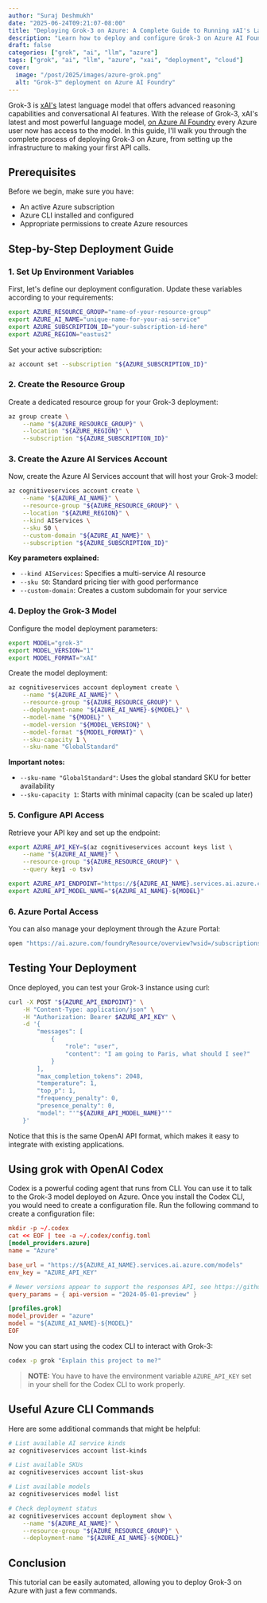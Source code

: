 ```yaml
---
author: "Suraj Deshmukh"
date: "2025-06-24T09:21:07-08:00"
title: "Deploying Grok-3 on Azure: A Complete Guide to Running xAI's Latest Model"
description: "Learn how to deploy and configure Grok-3 on Azure AI Foundry with this step-by-step guide. Set up your own instance of xAI's powerful language model in the cloud."
draft: false
categories: ["grok", "ai", "llm", "azure"]
tags: ["grok", "ai", "llm", "azure", "xai", "deployment", "cloud"]
cover:
  image: "/post/2025/images/azure-grok.png"
  alt: "Grok-3™️ deployment on Azure AI Foundry"
---
```


Grok-3 is [xAI's](https://x.ai/grok) latest language model that offers advanced reasoning capabilities and conversational AI features. With the release of Grok-3, xAI's latest and most powerful language model, [on Azure AI Foundry](https://devblogs.microsoft.com/foundry/announcing-grok-3-and-grok-3-mini-on-azure-ai-foundry/) every Azure user now has access to the model. In this guide, I'll walk you through the complete process of deploying Grok-3 on Azure, from setting up the infrastructure to making your first API calls.

## Prerequisites

Before we begin, make sure you have:

- An active Azure subscription
- Azure CLI installed and configured
- Appropriate permissions to create Azure resources

## Step-by-Step Deployment Guide

### 1. Set Up Environment Variables

First, let's define our deployment configuration. Update these variables according to your requirements:

```bash
export AZURE_RESOURCE_GROUP="name-of-your-resource-group"
export AZURE_AI_NAME="unique-name-for-your-ai-service"
export AZURE_SUBSCRIPTION_ID="your-subscription-id-here"
export AZURE_REGION="eastus2"
```

Set your active subscription:

```bash
az account set --subscription "${AZURE_SUBSCRIPTION_ID}"
```

### 2. Create the Resource Group

Create a dedicated resource group for your Grok-3 deployment:

```bash
az group create \
    --name "${AZURE_RESOURCE_GROUP}" \
    --location "${AZURE_REGION}" \
    --subscription "${AZURE_SUBSCRIPTION_ID}"
```

### 3. Create the Azure AI Services Account

Now, create the Azure AI Services account that will host your Grok-3 model:

```bash
az cognitiveservices account create \
    --name "${AZURE_AI_NAME}" \
    --resource-group "${AZURE_RESOURCE_GROUP}" \
    --location "${AZURE_REGION}" \
    --kind AIServices \
    --sku S0 \
    --custom-domain "${AZURE_AI_NAME}" \
    --subscription "${AZURE_SUBSCRIPTION_ID}"
```

**Key parameters explained:**

- `--kind AIServices`: Specifies a multi-service AI resource
- `--sku S0`: Standard pricing tier with good performance
- `--custom-domain`: Creates a custom subdomain for your service

### 4. Deploy the Grok-3 Model

Configure the model deployment parameters:

```bash
export MODEL="grok-3"
export MODEL_VERSION="1"
export MODEL_FORMAT="xAI"
```

Create the model deployment:

```bash
az cognitiveservices account deployment create \
    --name "${AZURE_AI_NAME}" \
    --resource-group "${AZURE_RESOURCE_GROUP}" \
    --deployment-name "${AZURE_AI_NAME}-${MODEL}" \
    --model-name "${MODEL}" \
    --model-version "${MODEL_VERSION}" \
    --model-format "${MODEL_FORMAT}" \
    --sku-capacity 1 \
    --sku-name "GlobalStandard"
```

**Important notes:**

- `--sku-name "GlobalStandard"`: Uses the global standard SKU for better availability
- `--sku-capacity 1`: Starts with minimal capacity (can be scaled up later)

### 5. Configure API Access

Retrieve your API key and set up the endpoint:

```bash
export AZURE_API_KEY=$(az cognitiveservices account keys list \
    --name "${AZURE_AI_NAME}" \
    --resource-group "${AZURE_RESOURCE_GROUP}" \
    --query key1 -o tsv)

export AZURE_API_ENDPOINT="https://${AZURE_AI_NAME}.services.ai.azure.com/models/chat/completions?api-version=2024-05-01-preview"
export AZURE_API_MODEL_NAME="${AZURE_AI_NAME}-${MODEL}"
```

### 6. Azure Portal Access

You can also manage your deployment through the Azure Portal:

```bash
open "https://ai.azure.com/foundryResource/overview?wsid=/subscriptions/${AZURE_SUBSCRIPTION_ID}/resourceGroups/${AZURE_RESOURCE_GROUP}/providers/Microsoft.CognitiveServices/accounts/${AZURE_AI_NAME}"
```

## Testing Your Deployment

Once deployed, you can test your Grok-3 instance using curl:

```bash
curl -X POST "${AZURE_API_ENDPOINT}" \
    -H "Content-Type: application/json" \
    -H "Authorization: Bearer $AZURE_API_KEY" \
    -d '{
        "messages": [
            {
                "role": "user",
                "content": "I am going to Paris, what should I see?"
            }
        ],
        "max_completion_tokens": 2048,
        "temperature": 1,
        "top_p": 1,
        "frequency_penalty": 0,
        "presence_penalty": 0,
        "model": "'"${AZURE_API_MODEL_NAME}"'"
    }'
```

Notice that this is the same OpenAI API format, which makes it easy to integrate with existing applications.

## Using grok with OpenAI Codex

Codex is a powerful coding agent that runs from CLI. You can use it to talk to the Grok-3 model deployed on Azure. Once you install the Codex CLI, you would need to create a configuration file. Run the following command to create a configuration file:

```toml
mkdir -p ~/.codex
cat << EOF | tee -a ~/.codex/config.toml
[model_providers.azure]
name = "Azure"

base_url = "https://${AZURE_AI_NAME}.services.ai.azure.com/models"
env_key = "AZURE_API_KEY"

# Newer versions appear to support the responses API, see https://github.com/openai/codex/pull/1321
query_params = { api-version = "2024-05-01-preview" }

[profiles.grok]
model_provider = "azure"
model = "${AZURE_AI_NAME}-${MODEL}"
EOF
```

Now you can start using the codex CLI to interact with Grok-3:

```bash
codex -p grok "Explain this project to me?"
```

> **NOTE:**
> You have to have the environment variable `AZURE_API_KEY` set in your shell for the Codex CLI to work properly.

## Useful Azure CLI Commands

Here are some additional commands that might be helpful:

```bash
# List available AI service kinds
az cognitiveservices account list-kinds

# List available SKUs
az cognitiveservices account list-skus

# List available models
az cognitiveservices model list

# Check deployment status
az cognitiveservices account deployment show \
    --name "${AZURE_AI_NAME}" \
    --resource-group "${AZURE_RESOURCE_GROUP}" \
    --deployment-name "${AZURE_AI_NAME}-${MODEL}"
```

## Conclusion

This tutorial can be easily automated, allowing you to deploy Grok-3 on Azure with just a few commands.
